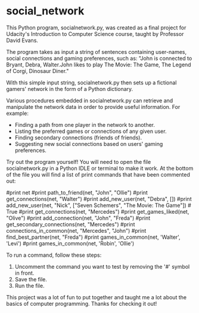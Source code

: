 social_network
==============
This Python program, socialnetwork.py, was created as a final project for Udacity's Introduction to Computer Science course, taught by Professor David Evans.

The program takes as input a string of sentences containing user-names, social connections and gaming preferences, such as: "John is connected to Bryant, Debra, Walter.John likes to play The Movie: The Game, The Legend of Corgi, Dinosaur Diner."

With this simple input string, socialnetwork.py then sets up a fictional gamers' network in the form of a Python dictionary.

Various procedures embedded in socialnetwork.py can retrieve and manipulate the network data in order to provide useful information. For example:
- Finding a path from one player in the network to another.
- Listing the preferred games or connections of any given user.
- Finding secondary connections (friends of friends).
- Suggesting new social connections based on users' gaming preferences.

Try out the program yourself! You will need to open the file socialnetwork.py in a Python IDLE or terminal to make it work. At the bottom of the file you will find a list of print commands that have been commented out:

#print net
#print path_to_friend(net, "John", "Ollie")
#print get_connections(net, "Walter")
#print add_new_user(net, "Debra", []) 
#print add_new_user(net, "Nick", ["Seven Schemers", "The Movie: The Game"]) # True
#print get_connections(net, "Mercedes")
#print get_games_liked(net, "Olive")
#print add_connection(net, "John", "Freda")
#print get_secondary_connections(net, "Mercedes")
#print connections_in_common(net, "Mercedes", "John")
#print find_best_partner(net, "Freda")
#print games_in_common(net, 'Walter', 'Levi')
#print games_in_common(net, 'Robin', 'Ollie')

To run a command, follow these steps:
1. Uncomment the command you want to test by removing the '#' symbol in front.
2. Save the file.
3. Run the file.

This project was a lot of fun to put together and taught me a lot about the basics of computer programming. Thanks for checking it out!

